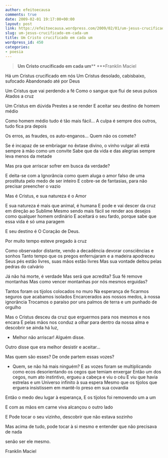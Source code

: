 ```yaml
---
author: efeitoecausa
comments: true
date: 2009-02-01 19:17:00+00:00
layout: post
link: https://efeitoecausa.wordpress.com/2009/02/01/um-jesus-crucificado-em-cada-um/
slug: um-jesus-crucificado-em-cada-um
title: Um Cristo crucificado em cada um
wordpress_id: 450
categories:
- poesia
---
```


>**Um Cristo crucificado em cada um****
***Franklin Maciel

Há um Cristus crucificado em nós
Um Cristus desolado, cabisbaixo, sufocado
Abandonado até por Deus

Um Cristus que vai perdendo a fé
Como o sangue que flui de seus pulsos
Atados a cruz

Um Cristus em dúvida
Prestes a se render
E aceitar seu destino de homem médio

Como homem médio tudo é tão mais fácil...
A culpa é sempre dos outros, tudo fica pra depois

Os erros, as fraudes, os auto-enganos... Quem não os comete?

Se é incapaz de se embriagar no êxtase divino, o vinho vulgar ali está sempre à mão como um convite
Sabe que da vida e das alegrias sempre leva menos da metade

Mas pra que arriscar sofrer em busca da verdade?

E deita-se com a Ignorância como quem aluga o amor falso de uma prostituta pelo medo de ser inteiro
E cobre-se de fantasias, para não precisar preencher o vazio

Mas é Cristus, e sua natureza é o Amor

E sua natureza é mais que animal, é humana
E pode e vai descer da cruz em direção ao Sublime
Mesmo sendo mais fácil se render aos desejos como qualquer homem ordinário
E aceitará o seu fardo, porque sabe que essa vida é só uma paragem

E seu destino é O Coração de Deus.

Por muito tempo esteve pregado à cruz

Como observador distante, vendo a decadência devorar consciências e sonhos
Tanto tempo que os pregos enferrujaram e a madeira apodreceu
Seus pés estão livres, suas mãos estão livres
Mas sua vontade deitou pelas pedras do calvário

Já não há morte, é verdade
Mas será que acredita?
Sua fé remove montanhas
Mas como vencer montanhas por nós mesmos erguidas?

Tantos foram os tijolos colocados no muro
Na esperança de ficarmos seguros que acabamos isolados
Encarcerados aos nossos medos, à nossa ignorância
Trocamos o paraíso por uns palmos de terra e um punhado de orgulho

Mas o Cristus desceu da cruz que erguermos para nos mesmos e nos encara
E pelas mãos nos conduz a olhar para dentro da nossa alma e descobrir se ainda há luz,
- Melhor não arriscar! Alguém disse.

Outro disse que era melhor desistir e aceitar...

Mas quem são esses? De onde partem essas vozes?
- Quem, se não há mais ninguém?
E as vozes foram se multiplicando como ecos desorientando os cegos que temiam enxergar
Então um dos cegos, num ato instintivo, ergueu a cabeça e viu o céu
E viu que havia estrelas e um Universo infinito à sua espera
Mesmo que os tijolos que erguera insistissem em mantê-lo preso em sua covardia

Então o medo deu lugar à esperança,
E os tijolos foi removendo um a um

E com as mãos em carne viva alcançou o outro lado

E Pode tocar o seu vizinho, descobrir que não estava sozinho

Mas acima de tudo, pode tocar à si mesmo e entender que não precisava de nada

senão ser ele mesmo.

Franklin Maciel
